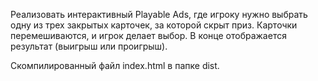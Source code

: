 Реализовать интерактивный Playable Ads, где игроку нужно выбрать одну из трех закрытых карточек, за которой скрыт приз. Карточки перемешиваются, и игрок делает выбор. В конце отображается результат (выигрыш или проигрыш).

Скомпилированный файл index.html в папке dist.
